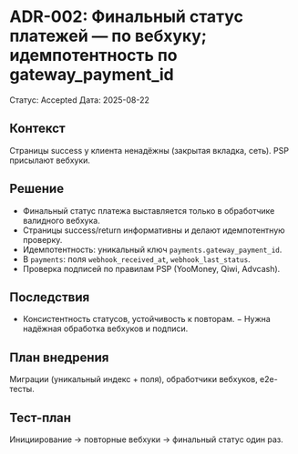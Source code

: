 ﻿# ADR-002: Финальный статус платежей — по вебхуку; идемпотентность по gateway_payment_id
Статус: Accepted
Дата: 2025-08-22

## Контекст
Страницы success у клиента ненадёжны (закрытая вкладка, сеть). PSP присылают вебхуки.

## Решение
- Финальный статус платежа выставляется только в обработчике валидного вебхука.
- Страницы success/return информативны и делают идемпотентную проверку.
- Идемпотентность: уникальный ключ `payments.gateway_payment_id`.
- В `payments`: поля `webhook_received_at`, `webhook_last_status`.
- Проверка подписей по правилам PSP (YooMoney, Qiwi, Advcash).

## Последствия
+ Консистентность статусов, устойчивость к повторам.
− Нужна надёжная обработка вебхуков и подписи.

## План внедрения
Миграции (уникальный индекс + поля), обработчики вебхуков, e2e-тесты.

## Тест-план
Инициирование → повторные вебхуки → финальный статус один раз.
